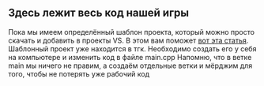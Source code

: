## Здесь лежит весь код нашей игры ##

Пока мы имеем определённый шаблон проекта, который можно просто скачать и добавить в проекты VS.
В этом вам поможет [вот эта статья](https://stackoverflow.com/questions/27381941/how-can-i-load-a-template-i-have-created-in-visual-studio).
Шаблонный проект уже находится в тгк. Необходимо создать его у себя на компьютере и изменить код в файле main.cpp
Напомню, что в ветке main мы ничего не правим, а создаём отдельные ветки и мёрджим для того, чтобы не потерять уже рабочий код
